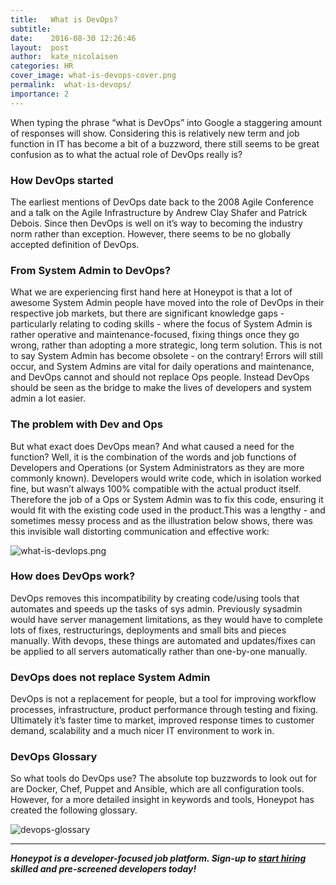 ```yaml
---
title:   What is DevOps?
subtitle:
date:    2016-08-30 12:26:46
layout:  post
author:  kate_nicolaisen
categories: HR
cover_image: what-is-devops-cover.png
permalink:  what-is-devops/
importance: 2
---
```


When typing the phrase “what is DevOps” into Google a staggering amount of responses will show. Considering this is relatively new term and job function in IT has become a bit of a buzzword, there still seems to be great confusion as to what the actual role of DevOps really is? 

<!--more--> 

### How DevOps started

The earliest mentions of DevOps date back to the 2008 Agile Conference and a talk on the Agile Infrastructure by Andrew Clay Shafer and Patrick Debois. Since then DevOps is well on it’s way to becoming the industry norm rather than exception. However, there seems to be no globally accepted definition of DevOps. 

### From System Admin to DevOps?

What we are experiencing first hand here at Honeypot is that a lot of awesome System Admin people have moved into the role of DevOps in their respective job markets, but there are significant knowledge gaps - particularly relating to coding skills - where the focus of System Admin is rather operative and maintenance-focused, fixing things once they go wrong, rather than adopting a more strategic, long term solution. This is not to say System Admin has become obsolete - on the contrary! Errors will still occur, and System Admins are vital for daily operations and maintenance, and DevOps cannot and should not replace Ops people. Instead DevOps should be seen as the bridge to make the lives of developers and system admin a lot easier. 

### The problem with Dev and Ops

But what exact does DevOps mean? And what caused a need for the function? Well, it is the combination of the words and job functions of Developers and Operations (or System Administrators as they are more commonly known). Developers would write code, which in isolation worked fine, but wasn’t always 100% compatible with the actual product itself. Therefore the job of a Ops or System Admin was to fix this code, ensuring it would fit with the existing code used in the product.This was a lengthy - and sometimes messy process and as the illustration below shows, there was this invisible wall distorting communication and effective work: 

![what-is-devlops.png](/assets/images/what-is-devlops.png.png)

### How does DevOps work?

DevOps removes this incompatibility by creating code/using tools that automates and speeds up the tasks of sys admin. Previously sysadmin would have server management limitations, as they would have to complete lots of fixes, restructurings, deployments and small bits and pieces manually. With devops, these things are automated and updates/fixes can be applied to all servers automatically rather than one-by-one manually. 

### DevOps does not replace System Admin

DevOps is not a replacement for people, but a tool for improving workflow processes, infrastructure, product performance through testing and fixing. Ultimately it’s faster time to market, improved response times to customer demand, scalability and a much nicer IT environment to work in. 

### DevOps Glossary

So what tools do DevOps use? The absolute top buzzwords to look out for are Docker, Chef, Puppet and Ansible, which are all configuration tools. However, for a more detailed insight in keywords and tools, Honeypot has created the following glossary. 

![devops-glossary](/assets/images/devops-glossary.png)

* * *

***Honeypot is a developer-focused job platform. Sign-up to [start hiring][1] skilled and pre-screened developers today!***


[1]: https://www.honeypot.io/pages/for_employers?utm_source=blogdevops 